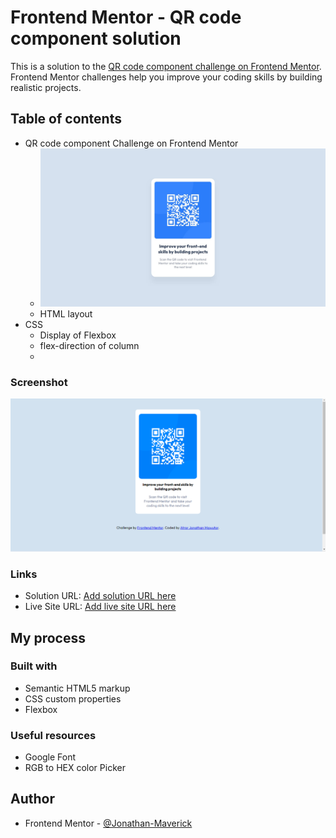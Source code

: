 # Frontend Mentor - QR code component solution

This is a solution to the [QR code component challenge on Frontend Mentor](https://www.frontendmentor.io/challenges/qr-code-component-iux_sIO_H). Frontend Mentor challenges help you improve your coding skills by building realistic projects. 

## Table of contents

- QR code component Challenge on Frontend Mentor
  - ![Getting Started](design/desktop-design.jpg)
  - HTML layout
- CSS 
  - Display of Flexbox
  - flex-direction of column
  -



### Screenshot

![Getting Started](images/Screenshot%202023-12-27%20135353.png)


### Links

- Solution URL: [Add solution URL here](https://your-solution-url.com)
- Live Site URL: [Add live site URL here](https://your-live-site-url.com)

## My process

### Built with

- Semantic HTML5 markup
- CSS custom properties
- Flexbox

### Useful resources

- Google Font
- RGB to HEX color Picker

## Author

- Frontend Mentor - [@Jonathan-Maverick](https://www.frontendmentor.io/profile/Jonathan-Maverick)

